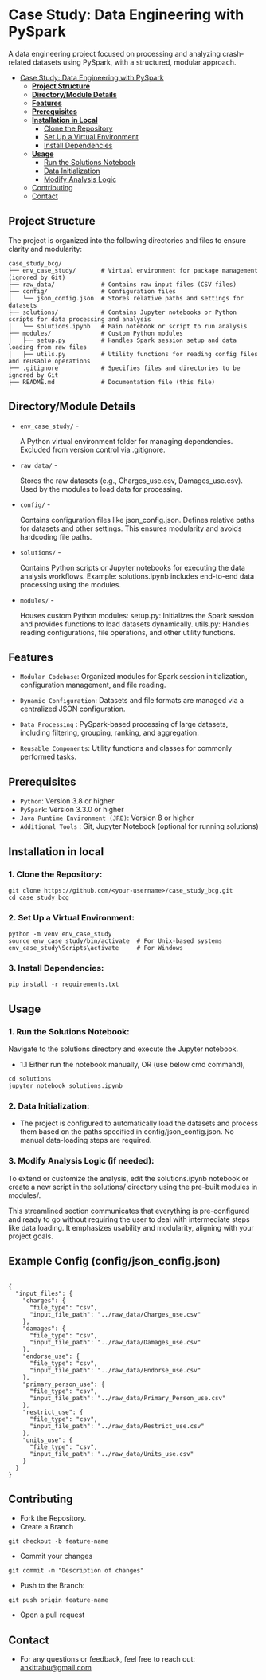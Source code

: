 # Case Study: Data Engineering with PySpark
A data engineering project focused on processing and analyzing crash-related datasets using PySpark, with a structured, modular approach.


- [Case Study: Data Engineering with PySpark](#case-study-data-engineering-with-pyspark)
  - [**Project Structure**](#project-structure)
  - [**Directory/Module Details**](#directorymodule-details)
  - [**Features**](#features)
  - [**Prerequisites**](#prerequisites)
  - [**Installation in Local**](#installation-in-local)
    - [Clone the Repository](#1-clone-the-repository)
    - [Set Up a Virtual Environment](#2-set-up-a-virtual-environment)
    - [Install Dependencies](#3-install-dependencies)
  - [**Usage**](#usage)
    - [Run the Solutions Notebook](#1-run-the-solutions-notebook)
    - [Data Initialization](#2-data-initialization)
    - [Modify Analysis Logic](#3-modify-analysis-logic-if-needed)
  - [Contributing](#contributing)
  - [Contact](#contact)



## Project Structure
The project is organized into the following directories and files to ensure clarity and modularity:
```
case_study_bcg/
├── env_case_study/       # Virtual environment for package management (ignored by Git)
├── raw_data/             # Contains raw input files (CSV files)
├── config/               # Configuration files
│   └── json_config.json  # Stores relative paths and settings for datasets
├── solutions/            # Contains Jupyter notebooks or Python scripts for data processing and analysis
│   └── solutions.ipynb   # Main notebook or script to run analysis
├── modules/              # Custom Python modules
│   ├── setup.py          # Handles Spark session setup and data loading from raw files
│   ├── utils.py          # Utility functions for reading config files and reusable operations
├── .gitignore            # Specifies files and directories to be ignored by Git
├── README.md             # Documentation file (this file)
```


## Directory/Module Details
- ```env_case_study/``` - 

    A Python virtual environment folder for managing dependencies.
    Excluded from version control via .gitignore.

- ```raw_data/``` - 

    Stores the raw datasets (e.g., Charges_use.csv, Damages_use.csv).
    Used by the modules to load data for processing.
    
- ```config/``` -

    Contains configuration files like json_config.json.
    Defines relative paths for datasets and other settings. This ensures modularity and avoids hardcoding file paths.
    
- ```solutions/``` -

    Contains Python scripts or Jupyter notebooks for executing the data analysis workflows.
    Example: solutions.ipynb includes end-to-end data processing using the modules.

- ```modules/``` -

    Houses custom Python modules:
    setup.py: Initializes the Spark session and provides functions to load datasets dynamically.
    utils.py: Handles reading configurations, file operations, and other utility functions.

## Features
- ```Modular Codebase```: Organized modules for Spark session initialization, configuration management, and file reading.

- ```Dynamic Configuration```: Datasets and file formats are managed via a centralized JSON configuration.

- ```Data Processing``` : PySpark-based processing of large datasets, including filtering, grouping, ranking, and aggregation.

- ```Reusable Components```: Utility functions and classes for commonly performed tasks.


## Prerequisites
- ```Python```: Version 3.8 or higher
- ```PySpark```: Version 3.3.0 or higher
- ```Java Runtime Environment (JRE)```: Version 8 or higher
- ```Additional Tools``` : Git, Jupyter Notebook (optional for running solutions)

## Installation in local

### 1. Clone the Repository:
```
git clone https://github.com/<your-username>/case_study_bcg.git
cd case_study_bcg
```

### 2. Set Up a Virtual Environment:

```
python -m venv env_case_study
source env_case_study/bin/activate  # For Unix-based systems
env_case_study\Scripts\activate     # For Windows
```

### 3. Install Dependencies:

```
pip install -r requirements.txt
```

## Usage

### 1. Run the Solutions Notebook:

Navigate to the solutions directory and execute the Jupyter notebook.

- 1.1 Either run the notebook manually, 
OR (use below cmd command),

```
cd solutions
jupyter notebook solutions.ipynb
```

### 2. Data Initialization:

- The project is configured to automatically load the datasets and process them based on the paths specified in config/json_config.json. No manual data-loading steps are required.

### 3. Modify Analysis Logic (if needed):

To extend or customize the analysis, edit the solutions.ipynb notebook or create a new script in the solutions/ directory using the pre-built modules in modules/.


This streamlined section communicates that everything is pre-configured and ready to go without requiring the user to deal with intermediate steps like data loading. It emphasizes usability and modularity, aligning with your project goals.

## Example Config (config/json_config.json)

``` 

{
  "input_files": {
    "charges": {
      "file_type": "csv",
      "input_file_path": "../raw_data/Charges_use.csv"
    },
    "damages": {
      "file_type": "csv",
      "input_file_path": "../raw_data/Damages_use.csv"
    },
    "endorse_use": {
      "file_type": "csv",
      "input_file_path": "../raw_data/Endorse_use.csv"
    },
    "primary_person_use": {
      "file_type": "csv",
      "input_file_path": "../raw_data/Primary_Person_use.csv"
    },
    "restrict_use": {
      "file_type": "csv",
      "input_file_path": "../raw_data/Restrict_use.csv"
    },
    "units_use": {
      "file_type": "csv",
      "input_file_path": "../raw_data/Units_use.csv"
    }
  }
}

```

## Contributing
  -  Fork the Repository.
  - Create a Branch
  ```
  git checkout -b feature-name
```
- Commit your changes
```
git commit -m "Description of changes"
```
- Push to the Branch:
```
git push origin feature-name
```
- Open a pull request 


## Contact
- For any questions or feedback, feel free to reach out: ankittabu@gmail.com

